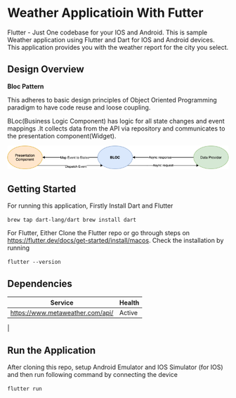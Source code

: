 # Weather Applicatioin With Futter

Flutter - Just One codebase for your IOS and Android. This is sample Weather application using Flutter and Dart for IOS and Android devices.
This application provides you with the  weather report for the city you select.

## Design Overview

**Bloc Pattern** 

This adheres to  basic design principles of Object Oriented Programming paradigm to have code reuse and loose coupling.

BLoc(Business Logic Component) has logic  for all state changes and event mappings .It collects data from the API via repository and communicates to the presentation component(Widget).



![Bloc Pattern](/assets/bloc.png)


## Getting Started

For running this application,  Firstly Install Dart and Flutter

``
brew tap dart-lang/dart
brew install dart
``

For Flutter, Either Clone the Flutter repo or go through steps on https://flutter.dev/docs/get-started/install/macos. Check the installation by running

``
flutter --version
``



## Dependencies

| Service     | Health       |
| ----------- | ----------- |
| https://www.metaweather.com/api/     | Active      |
|


## Run the Application

After cloning this repo, setup Android Emulator and IOS Simulator (for IOS) and then run following command by connecting the device

``
flutter run
``








